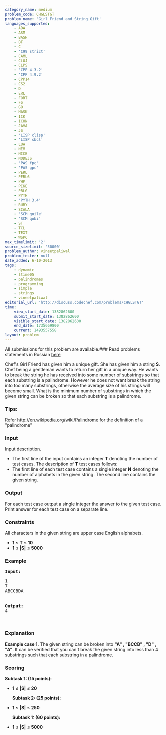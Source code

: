 ```yaml
---
category_name: medium
problem_code: CHGLSTGT
problem_name: 'Girl Friend and String Gift'
languages_supported:
    - ADA
    - ASM
    - BASH
    - BF
    - C
    - 'C99 strict'
    - CAML
    - CLOJ
    - CLPS
    - 'CPP 4.3.2'
    - 'CPP 4.9.2'
    - CPP14
    - CS2
    - D
    - ERL
    - FORT
    - FS
    - GO
    - HASK
    - ICK
    - ICON
    - JAVA
    - JS
    - 'LISP clisp'
    - 'LISP sbcl'
    - LUA
    - NEM
    - NICE
    - NODEJS
    - 'PAS fpc'
    - 'PAS gpc'
    - PERL
    - PERL6
    - PHP
    - PIKE
    - PRLG
    - PYTH
    - 'PYTH 3.4'
    - RUBY
    - SCALA
    - 'SCM guile'
    - 'SCM qobi'
    - ST
    - TCL
    - TEXT
    - WSPC
max_timelimit: '2'
source_sizelimit: '50000'
problem_author: vineetpaliwal
problem_tester: null
date_added: 6-10-2013
tags:
    - dynamic
    - ltime05
    - palindromes
    - programming
    - simple
    - strings
    - vineetpaliwal
editorial_url: 'http://discuss.codechef.com/problems/CHGLSTGT'
time:
    view_start_date: 1382862600
    submit_start_date: 1382862600
    visible_start_date: 1382862600
    end_date: 1735669800
    current: 1493557558
layout: problem
---
```

All submissions for this problem are available.###  Read problems statements in Russian [here](http://www.codechef.com/download/translated/LTIME05/russian/CHGLSTGT.pdf)

Chef's Girl Friend has given him a unique gift. She has given him a string **S**. Chef being a gentleman wants to return her gift in a unique way. He wants to break the string he has received into some number of substrings so that each substring is a palindrome. However he does not want break the string into too many substrings, otherwise the average size of his strings will become small. What is the minimum number of substrings in which the given string can be broken so that each substring is a palindrome.

### Tips: 

Refer <http://en.wikipedia.org/wiki/Palindrome> for the definition of a "palindrome"

### Input

Input description.

- The first line of the input contains an integer **T** denoting the number of test cases. The description of **T** test cases follows:
- The first line of each test case contains a single integer **N** denoting the number of alphabets in the given string. The second line contains the given string.

### Output

For each test case output a single integer the answer to the given test case. Print answer for each test case on a separate line.

### Constraints

All characters in the given string are upper case English alphabets.

- **1** ≤ **T** ≤ **10**
- **1** ≤ **|S|** ≤ **5000**

### Example

<pre><b>Input:</b>
<p>1 
7
ABCCBDA <br></br>
<b>Output:</b>
4</p>
</pre>
### Explanation

**Example case 1.** The given string can be broken into **"A" , "BCCB" , "D" , "A"**. It can be verified that you can't break the given string into less than 4 substrings such that each substring in a palindrome.

###  Scoring 

  **Subtask 1: (15 points):**

- **1** ≤ **|S|** ≤ **20**

  **Subtask 2: (25 points):**

- **1** ≤ **|S|** ≤ **250**

  **Subtask 1: (60 points):**

- **1** ≤ **|S|** ≤ **5000**
